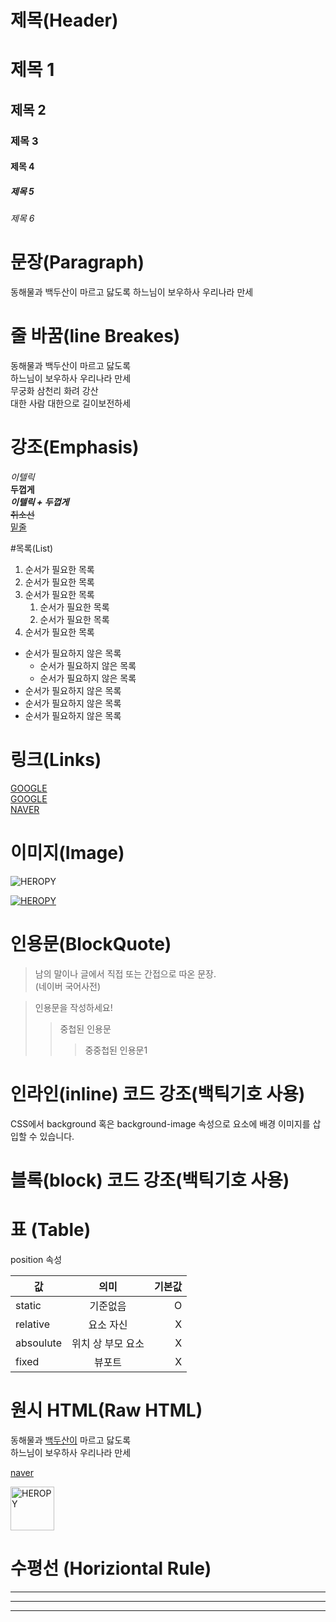 # 제목(Header)
# 제목 1
## 제목 2
### 제목 3
#### 제목 4
##### 제목 5
###### 제목 6

# 문장(Paragraph)

동해물과 백두산이 마르고 닳도록 
하느님이 보우하사 우리나라 만세

# 줄 바꿈(line Breakes)
동해물과 백두산이 마르고 닳도록<br/>
하느님이 보우하사 우리나라 만세<br/>
무궁화 삼천리 화려 강산 <br/>대한 사람 대한으로 길이보전하세


# 강조(Emphasis)

_이텔릭_   
**두껍게**    
**_이텔릭 + 두껍게_**   
~~취소선~~  
<u>밑줄</u>  


#목록(List)
1. 순서가 필요한 목록
1. 순서가 필요한 목록
1. 순서가 필요한 목록
    1. 순서가 필요한 목록
    1. 순서가 필요한 목록
1. 순서가 필요한 목록

- 순서가 필요하지 않은 목록
    - 순서가 필요하지 않은 목록
    - 순서가 필요하지 않은 목록
- 순서가 필요하지 않은 목록
- 순서가 필요하지 않은 목록
- 순서가 필요하지 않은 목록

# 링크(Links)
<a href="https://google.com">GOOGLE</a>  
[GOOGLE]("https://google.com")  
[NAVER]("https://naver.com" "Naver로 이동!")


# 이미지(Image)

![HEROPY](https://heropy.blog/css/images/logo.png)

[![HEROPY](https://heropy.blog/css/images/logo.png)](https://heropy.blog/css/images/logo.png)  


# 인용문(BlockQuote)
> 남의 말이나 글에서 직접 또는 간접으로 따온 문장.  
> (네이버 국어사전)


> 인용문을 작성하세요!
>> 중첩된 인용문
>>> 중중첩된 인용문1

# 인라인(inline) 코드 강조(백틱기호 사용)

CSS에서 background 혹은 background-image 속성으로 요소에 배경 이미지를 삽입할 수 있습니다.

# 블록(block) 코드 강조(백틱기호 사용)


# 표 (Table)

position 속성

값 | 의미 | 기본값
--|:--:|--:
static | 기준없음| O
relative | 요소 자신 | X 
absoulute | 위치 상 부모 요소 | X
fixed | 뷰포트 | X

# 원시 HTML(Raw HTML)
동해물과 <span style="text-decoration : underline;">백두산이</span> 마르고 닳도록<br/>
하느님이 보우하사 우리나라 만세


<a href="https://naver.com" title="naver로 이동!" target="_blank">naver</a>

<img width="70" src="https://heropy.blog/css/images/logo.png" alt="HEROPY">


# 수평선 (Horiziontal Rule)
---

***

___